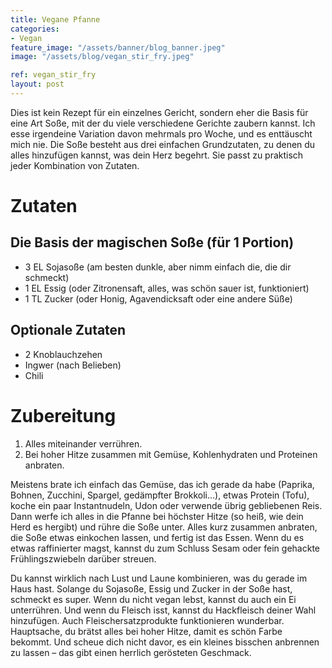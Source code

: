 ```yaml
---
title: Vegane Pfanne
categories:
- Vegan
feature_image: "/assets/banner/blog_banner.jpeg"
image: "/assets/blog/vegan_stir_fry.jpeg"

ref: vegan_stir_fry
layout: post
---
```


Dies ist kein Rezept für ein einzelnes Gericht, sondern eher die Basis für eine Art Soße, mit der du viele verschiedene Gerichte zaubern kannst. Ich esse irgendeine Variation davon mehrmals pro Woche, und es enttäuscht mich nie. Die Soße besteht aus drei einfachen Grundzutaten, zu denen du alles hinzufügen kannst, was dein Herz begehrt. Sie passt zu praktisch jeder Kombination von Zutaten.

<!-- more -->

# Zutaten

## Die Basis der magischen Soße (für 1 Portion)
- 3 EL Sojasoße (am besten dunkle, aber nimm einfach die, die dir schmeckt)
- 1 EL Essig (oder Zitronensaft, alles, was schön sauer ist, funktioniert)
- 1 TL Zucker (oder Honig, Agavendicksaft oder eine andere Süße)

## Optionale Zutaten
- 2 Knoblauchzehen
- Ingwer (nach Belieben)
- Chili

# Zubereitung
1. Alles miteinander verrühren.
2. Bei hoher Hitze zusammen mit Gemüse, Kohlenhydraten und Proteinen anbraten.

Meistens brate ich einfach das Gemüse, das ich gerade da habe (Paprika, Bohnen, Zucchini, Spargel, gedämpfter Brokkoli…), etwas Protein (Tofu), koche ein paar Instantnudeln, Udon oder verwende übrig gebliebenen Reis. Dann werfe ich alles in die Pfanne bei höchster Hitze (so heiß, wie dein Herd es hergibt) und rühre die Soße unter. Alles kurz zusammen anbraten, die Soße etwas einkochen lassen, und fertig ist das Essen. Wenn du es etwas raffinierter magst, kannst du zum Schluss Sesam oder fein gehackte Frühlingszwiebeln darüber streuen.

Du kannst wirklich nach Lust und Laune kombinieren, was du gerade im Haus hast. Solange du Sojasoße, Essig und Zucker in der Soße hast, schmeckt es super. Wenn du nicht vegan lebst, kannst du auch ein Ei unterrühren. Und wenn du Fleisch isst, kannst du Hackfleisch deiner Wahl hinzufügen. Auch Fleischersatzprodukte funktionieren wunderbar. Hauptsache, du brätst alles bei hoher Hitze, damit es schön Farbe bekommt. Und scheue dich nicht davor, es ein kleines bisschen anbrennen zu lassen – das gibt einen herrlich gerösteten Geschmack.
